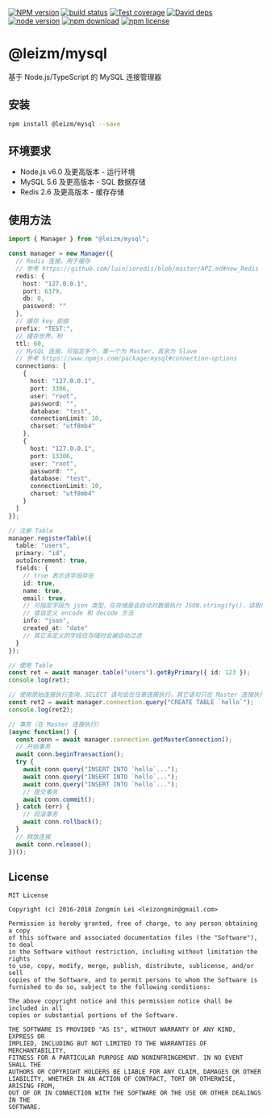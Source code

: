 [![NPM version][npm-image]][npm-url]
[![build status][travis-image]][travis-url]
[![Test coverage][coveralls-image]][coveralls-url]
[![David deps][david-image]][david-url]
[![node version][node-image]][node-url]
[![npm download][download-image]][download-url]
[![npm license][license-image]][download-url]

[npm-image]: https://img.shields.io/npm/v/@leizm/mysql.svg?style=flat-square
[npm-url]: https://npmjs.org/package/@leizm/mysql
[travis-image]: https://img.shields.io/travis/leizongmin/leizm-mysql.svg?style=flat-square
[travis-url]: https://travis-ci.org/leizongmin/leizm-mysql
[coveralls-image]: https://img.shields.io/coveralls/leizongmin/leizm-mysql.svg?style=flat-square
[coveralls-url]: https://coveralls.io/r/leizongmin/leizm-mysql?branch=master
[david-image]: https://img.shields.io/david/leizongmin/leizm-mysql.svg?style=flat-square
[david-url]: https://david-dm.org/leizongmin/leizm-mysql
[node-image]: https://img.shields.io/badge/node.js-%3E=_6.0-green.svg?style=flat-square
[node-url]: http://nodejs.org/download/
[download-image]: https://img.shields.io/npm/dm/@leizm/mysql.svg?style=flat-square
[download-url]: https://npmjs.org/package/@leizm/mysql
[license-image]: https://img.shields.io/npm/l/@leizm/mysql.svg

# @leizm/mysql

基于 Node.js/TypeScript 的 MySQL 连接管理器

## 安装

```bash
npm install @leizm/mysql --save
```

## 环境要求

* Node.js v6.0 及更高版本 - 运行环境
* MySQL 5.6 及更高版本 - SQL 数据存储
* Redis 2.6 及更高版本 - 缓存存储

## 使用方法

```typescript
import { Manager } from "@leizm/mysql";

const manager = new Manager({
  // Redis 连接，用于缓存
  // 参考 https://github.com/luin/ioredis/blob/master/API.md#new_Redis
  redis: {
    host: "127.0.0.1",
    port: 6379,
    db: 0,
    password: ""
  },
  // 缓存 key 前缀
  prefix: "TEST:",
  // 缓存世界，秒
  ttl: 60,
  // MySQL 连接，可指定多个，第一个为 Master，其余为 Slave
  // 参考 https://www.npmjs.com/package/mysql#connection-options
  connections: [
    {
      host: "127.0.0.1",
      port: 3306,
      user: "root",
      password: "",
      database: "test",
      connectionLimit: 10,
      charset: "utf8mb4"
    },
    {
      host: "127.0.0.1",
      port: 13306,
      user: "root",
      password: "",
      database: "test",
      connectionLimit: 10,
      charset: "utf8mb4"
    }
  ]
});

// 注册 Table
manager.registerTable({
  table: "users",
  primary: "id",
  autoIncrement: true,
  fields: {
    // true 表示该字段存在
    id: true,
    name: true,
    email: true,
    // 可指定字段为 json 类型，在存储是会自动对数据执行 JSON.stringify()，读取时执行 JSON.parse()
    // 或自定义 encode 和 decode 方法
    info: "json",
    created_at: "date"
    // 其它未定义的字段在存储时会被自动过滤
  }
});

// 使用 Table
const ret = await manager.table("users").getByPrimary({ id: 123 });
console.log(ret);

// 使用原始连接执行查询，SELECT 语句会在任意连接执行，其它语句只在 Master 连接执行
const ret2 = await manager.connection.query("CREATE TABLE `hello`");
console.log(ret2);

// 事务（在 Master 连接执行）
(async function() {
  const conn = await manager.connection.getMasterConnection();
  // 开始事务
  await conn.beginTransaction();
  try {
    await conn.query("INSERT INTO `hello`...");
    await conn.query("INSERT INTO `hello`...");
    await conn.query("INSERT INTO `hello`...");
    // 提交事务
    await conn.commit();
  } catch (err) {
    // 回滚事务
    await conn.rollback();
  }
  // 释放连接
  await conn.release();
})();
```

## License

```text
MIT License

Copyright (c) 2016-2018 Zongmin Lei <leizongmin@gmail.com>

Permission is hereby granted, free of charge, to any person obtaining a copy
of this software and associated documentation files (the "Software"), to deal
in the Software without restriction, including without limitation the rights
to use, copy, modify, merge, publish, distribute, sublicense, and/or sell
copies of the Software, and to permit persons to whom the Software is
furnished to do so, subject to the following conditions:

The above copyright notice and this permission notice shall be included in all
copies or substantial portions of the Software.

THE SOFTWARE IS PROVIDED "AS IS", WITHOUT WARRANTY OF ANY KIND, EXPRESS OR
IMPLIED, INCLUDING BUT NOT LIMITED TO THE WARRANTIES OF MERCHANTABILITY,
FITNESS FOR A PARTICULAR PURPOSE AND NONINFRINGEMENT. IN NO EVENT SHALL THE
AUTHORS OR COPYRIGHT HOLDERS BE LIABLE FOR ANY CLAIM, DAMAGES OR OTHER
LIABILITY, WHETHER IN AN ACTION OF CONTRACT, TORT OR OTHERWISE, ARISING FROM,
OUT OF OR IN CONNECTION WITH THE SOFTWARE OR THE USE OR OTHER DEALINGS IN THE
SOFTWARE.
```
